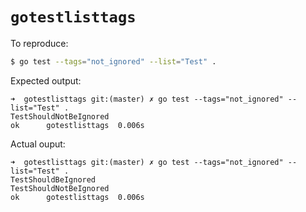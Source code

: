 # `gotestlisttags`

To reproduce:

```bash
$ go test --tags="not_ignored" --list="Test" .
```

Expected output:

```
➜  gotestlisttags git:(master) ✗ go test --tags="not_ignored" --list="Test" .
TestShouldNotBeIgnored
ok      gotestlisttags  0.006s
```

Actual ouput:

```
➜  gotestlisttags git:(master) ✗ go test --tags="not_ignored" --list="Test" .
TestShouldBeIgnored
TestShouldNotBeIgnored
ok      gotestlisttags  0.006s
```